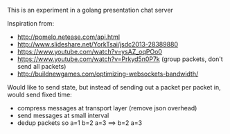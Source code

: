 This is an experiment in a golang presentation chat server

Inspiration from:

- http://pomelo.netease.com/api.html
- http://www.slideshare.net/YorkTsai/jsdc2013-28389880
- https://www.youtube.com/watch?v=ysAZ_oqPOo0
- https://www.youtube.com/watch?v=Prkyd5n0P7k (group packets, don't send all packets)
- http://buildnewgames.com/optimizing-websockets-bandwidth/

Would like to send state, but instead of sending out a packet per packet in, would send fixed time:

- compress messages at transport layer (remove json overhead)
- send messages at small interval
- dedup packets so 
  a=1 b=2 a=3 ==> b=2 a=3

